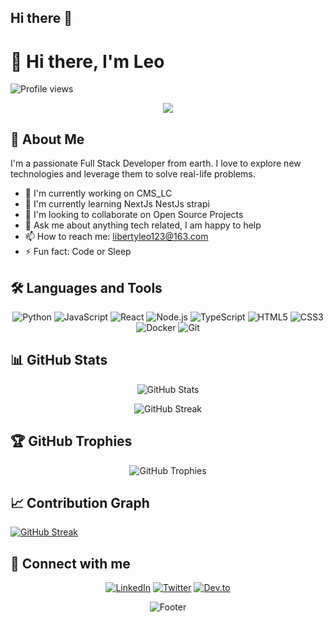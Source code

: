 ## Hi there 👋

# 👋 Hi there, I'm Leo

![Profile views](https://komarev.com/ghpvc/?username=yourusername&color=blueviolet)

<p align="center">
  <img src="https://readme-typing-svg.herokuapp.com?lines=Full+Stack+Developer;Open+Source+Enthusiast;Always+learning+new+things&center=true&width=380&height=45">
</p>

## 🚀 About Me

I'm a passionate Full Stack Developer from earth. I love to explore new technologies and leverage them to solve real-life problems.

- 🔭 I'm currently working on CMS_LC
- 🌱 I'm currently learning NextJs NestJs strapi
- 👯 I'm looking to collaborate on Open Source Projects
- 💬 Ask me about anything tech related, I am happy to help
- 📫 How to reach me: libertyleo123@163.com
- ⚡ Fun fact: Code or Sleep

## 🛠️ Languages and Tools

<p align="center">
  <img src="https://img.shields.io/badge/Python-3776AB?style=for-the-badge&logo=python&logoColor=white" alt="Python">
  <img src="https://img.shields.io/badge/JavaScript-F7DF1E?style=for-the-badge&logo=javascript&logoColor=black" alt="JavaScript">
  <img src="https://img.shields.io/badge/React-20232A?style=for-the-badge&logo=react&logoColor=61DAFB" alt="React">
  <img src="https://img.shields.io/badge/Node.js-43853D?style=for-the-badge&logo=node.js&logoColor=white" alt="Node.js">
  <img src="https://img.shields.io/badge/TypeScript-007ACC?style=for-the-badge&logo=typescript&logoColor=white" alt="TypeScript">
  <img src="https://img.shields.io/badge/HTML5-E34F26?style=for-the-badge&logo=html5&logoColor=white" alt="HTML5">
  <img src="https://img.shields.io/badge/CSS3-1572B6?style=for-the-badge&logo=css3&logoColor=white" alt="CSS3">
  <img src="https://img.shields.io/badge/Docker-2496ED?style=for-the-badge&logo=docker&logoColor=white" alt="Docker">
  <img src="https://img.shields.io/badge/Git-F05032?style=for-the-badge&logo=git&logoColor=white" alt="Git">
</p>

## 📊 GitHub Stats

<p align="center">
  <img src="https://github-readme-stats.vercel.app/api?username=Leohongyi&show_icons=true&theme=radical" alt="GitHub Stats" />
</p>

<p align="center">
  <img src="https://github-readme-streak-stats.herokuapp.com/?user=yourusername&theme=radical" alt="GitHub Streak" />
</p>

## 🏆 GitHub Trophies

<p align="center">
  <img src="https://github-profile-trophy.vercel.app/?username=Leohongyi&theme=darkhub&no-frame=true&margin-w=15" alt="GitHub Trophies" />
</p>

## 📈 Contribution Graph

[![GitHub Streak](https://github-readme-streak-stats.herokuapp.com/?user=Leohongyi)](https://git.io/streak-stats)

## 🤝 Connect with me

<p align="center">
  <a href="https://www.linkedin.com/in/hongyi-liu-629329a8/"><img src="https://img.shields.io/badge/LinkedIn-0077B5?style=for-the-badge&logo=linkedin&logoColor=white" alt="LinkedIn"></a>
  <a href="https://x.com/Leo_code"><img src="https://img.shields.io/badge/Twitter-1DA1F2?style=for-the-badge&logo=twitter&logoColor=white" alt="Twitter"></a>
  <a href="https://dev.to/leo_hon_7e2b6d2daa7115653"><img src="https://img.shields.io/badge/dev.to-0A0A0A?style=for-the-badge&logo=dev.to&logoColor=white" alt="Dev.to"></a>
</p>

<p align="center">
  <img src="https://capsule-render.vercel.app/api?type=waving&color=gradient&height=100&section=footer" alt="Footer" />
</p>
